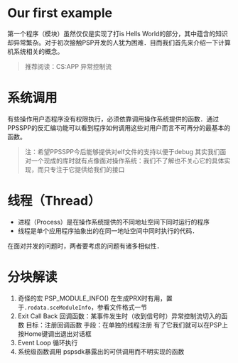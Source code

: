 # Our first example
第一个程序（模块）虽然仅仅是实现了打is Hells World的部分，其中蕴含的知识却异常繁杂。对于初次接触PSP开发的人犹为困难．目而我们首先来介绍一下计算机系统相关的概念。
> 推荐阅读：CS:APP 异常控制流

# 系统调用
有些操作用户态程序没有权限执行，必须依靠调用操作系统提供的函数．通过PPSSPP的反汇编功能可以看到程序如何调用这些对用户而言不可再分的最基本的函数。
> 注：希望PPSSPP今后能够提供对elf文件的支持以便于debug
其实我们面对一个现成的库时就有点像面对操作系统：我们不了解也不关心它的具体实现，而只专注于它提供给我们的接口
# 线程（Thread）
+ 进程（Process）是在操作系统提供的不同地址空间下同时运行的程序
+ 线程是单个应用程序抽象出的在同一地址空间中同时执行的代码．

在面对并发的问题时，两者要考虑的问题有诸多相似性．

# 分块解读

1. 奇怪的宏
PSP_MODULE_INFO()
在生成PRX时有用，置于`.rodata.sceModuleInfo`，参看文件格式一节
2. Exit Call Back
回调函数：某事件发生时（收到信号时）异常控制流切入的函数
目标：注册回调函数
手段：在单独的线程注册
有了它我们就可以在PSP上按Home键调出退出对话框
3. Event Loop
循环执行
4. 系统级函数调用
pspsdk暴露出的可供调用而不明实现的函数
